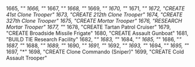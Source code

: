 ﻿1665, "*"
1666, "*"
1667, "*"
1668, "*"
1669, "*"
1670, "*"
1671, "*"
1672, "CREATE 41st Clone Trooper"
1673, "CREATE 212th Clone Trooper"
1674, "CREATE 327th Clone Trooper"
1675, "CREATE Mortar Trooper"
1676, "RESEARCH Mortar Trooper"
1677, "*"
1678, "CREATE Tartan Patrol Cruiser"
1679, "CREATE Broadside Missile Frigate"
1680, "CREATE Assault Gunboat"
1681, "BUILD TIE Research Facility"
1682, "*"
1683, "*"
1684, "*"
1685, "*"
1686, "*"
1687, "*"
1688, "*"
1689, "*"
1690, "*"
1691, "*"
1692, "*"
1693, "*"
1694, "*"
1695, "*"
1697, "*"
1698, "CREATE Clone Commando (Sniper)"
1699, "CREATE Cold Assault Trooper"
